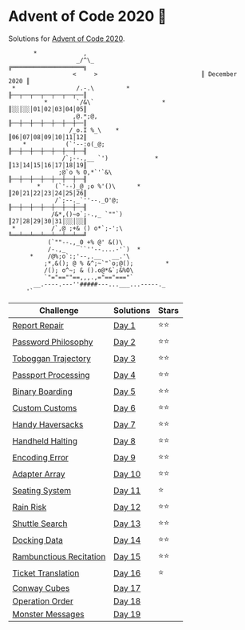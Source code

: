 # Advent of Code 2020 🎄

Solutions for [Advent of Code 2020](https://adventofcode.com/2020).

```
       *             ,
                   _/^\_                              ╔════════════════════╗
                  <     >                             ║ December      2020 ║
 *                 /.-.\         *                    ╟──┬──┬──┬──┬──┬──┬──║
          *        `/&\`                   *          ║░░│░░│01│02│03│04│05║
                  ,@.*;@,                             ╟──┼──┼──┼──┼──┼──┼──║
                 /_o.I %_\    *                       ║06│07│08│09│10│11│12║
    *           (`'--:o(_@;                           ╟──┼──┼──┼──┼──┼──┼──╢
               /`;--.,__ `')             *            ║13│14│15│16│17│18│19║
              ;@`o % O,*`'`&\                         ╟──┼──┼──┼──┼──┼──┼──╢
        *    (`'--)_@ ;o %'()\      *                 ║20│21│22│23│24│25│26║
             /`;--._`''--._O'@;                       ╟──┼──┼──┼──┼──┼──┼──╢
            /&*,()~o`;-.,_ `""`)                      ║27│28│29│30│31│░░│░░║
 *          /`,@ ;+& () o*`;-';\                      ╚══╧══╧══╧══╧══╧══╧══╝
           (`""--.,_0 +% @' &()\
           /-.,_    ``''--....-'`)  *
      *    /@%;o`:;'--,.__   __.'\
          ;*,&(); @ % &^;~`"`o;@();         *
          /(); o^~; & ().o@*&`;&%O\
          `"="==""==,,,.,="=="==="`
       __.----.---''#####---...___...-----._
     '`    
```

| Challenge                                                       | Solutions          | Stars |
|-----------------------------------------------------------------|--------------------|-------|
| [Report Repair](https://adventofcode.com/2020/day/1)            | [Day 1](Day%201)   | ⭐⭐    |
| [Password Philosophy](https://adventofcode.com/2020/day/2)      | [Day 2](Day%202)   | ⭐⭐    |
| [Toboggan Trajectory](https://adventofcode.com/2020/day/3)      | [Day 3](Day%203)   | ⭐⭐    |
| [Passport Processing](https://adventofcode.com/2020/day/4)      | [Day 4](Day%204)   | ⭐⭐    |
| [Binary Boarding](https://adventofcode.com/2020/day/5)          | [Day 5](Day%205)   | ⭐⭐    |
| [Custom Customs](https://adventofcode.com/2020/day/6)           | [Day 6](Day%206)   | ⭐⭐    |
| [Handy Haversacks](https://adventofcode.com/2020/day/7)         | [Day 7](Day%207)   | ⭐⭐    |
| [Handheld Halting](https://adventofcode.com/2020/day/8)         | [Day 8](Day%208)   | ⭐⭐    |
| [Encoding Error](https://adventofcode.com/2020/day/9)           | [Day 9](Day%209)   | ⭐⭐    |
| [Adapter Array](https://adventofcode.com/2020/day/10)           | [Day 10](Day%2010) | ⭐⭐    |
| [Seating System](https://adventofcode.com/2020/day/11)          | [Day 11](Day%2011) | ⭐     |
| [Rain Risk](https://adventofcode.com/2020/day/12)               | [Day 12](Day%2012) | ⭐⭐    |
| [Shuttle Search](https://adventofcode.com/2020/day/13)          | [Day 13](Day%2013) | ⭐⭐    |
| [Docking Data](https://adventofcode.com/2020/day/14)            | [Day 14](Day%2014) | ⭐⭐    |
| [Rambunctious Recitation](https://adventofcode.com/2020/day/15) | [Day 15](Day%2015) | ⭐⭐    |
| [Ticket Translation](https://adventofcode.com/2020/day/16)      | [Day 16](Day%2016) | ⭐     |
| [Conway Cubes](https://adventofcode.com/2020/day/17)            | [Day 17](Day%2017) |       |
| [Operation Order](https://adventofcode.com/2020/day/18)         | [Day 18](Day%2018) |       |
| [Monster Messages ](https://adventofcode.com/2020/day/19)       | [Day 19](Day%2019) |       |
